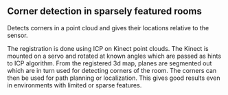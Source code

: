 ## Corner detection in sparsely featured rooms

Detects corners in a point cloud and gives their locations relative to the sensor.

The registration is done using ICP on Kinect point clouds. The Kinect is mounted on
a servo and rotated at known angles which are passed as hints to ICP algorithm.
From the registered 3d map, planes are segmented out which are in turn used for
detecting corners of the room. The corners can then be used for path planning or
localization.
This gives good results even in environments with limited or sparse features.

